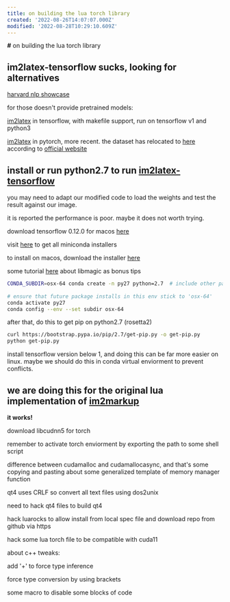 ```yaml
---
title: on building the lua torch library
created: '2022-08-26T14:07:07.000Z'
modified: '2022-08-28T10:29:10.609Z'
---
```


**#** on building the lua torch library
## im2latex-tensorflow sucks, looking for alternatives

[harvard nlp showcase](http://nlp.seas.harvard.edu/code/)

for those doesn't provide pretrained models:

[im2latex](https://github.com/guillaumegenthial/im2latex) in tensorflow, with makefile support, run on tensorflow v1 and python3

[im2latex](https://github.com/luopeixiang/im2latex) in pytorch, more recent. the dataset has relocated to [here](https://zenodo.org/record/56198#.YwtB9PcRU5t) according to [official website](https://im2markup.yuntiandeng.com/)

## install or run python2.7 to run [im2latex-tensorflow](https://github.com/ArminKaramzade/im2latex)

you may need to adapt our modified code to load the weights and test the result against our image.

it is reported the performance is poor. maybe it does not worth trying.

download tensorflow 0.12.0 for macos [here](https://pypi.org/project/tensorflow/0.12.0/#files)

visit [here](https://docs.conda.io/en/latest/miniconda.html) to get all miniconda installers

to install on macos, download the installer [here](https://repo.anaconda.com/miniconda/Miniconda3-latest-MacOSX-x86_64.pkg)

some tutorial [here](https://blog.balasundar.com/install-older-versions-of-python-using-miniconda-on-mac-m1) about libmagic as bonus tips

```bash
CONDA_SUBDIR=osx-64 conda create -n py27 python=2.7  # include other packages here
 
# ensure that future package installs in this env stick to 'osx-64'
conda activate py27
conda config --env --set subdir osx-64
```

after that, do this to get pip on python2.7 (rosetta2)
```bash
curl https://bootstrap.pypa.io/pip/2.7/get-pip.py -o get-pip.py
python get-pip.py
```

install tensorflow version below 1, and doing this can be far more easier on linux. maybe we should do this in conda virtual enviorment to prevent conflicts.

## we are doing this for the original lua implementation of [im2markup](https://github.com/harvardnlp/im2markup)

**it works!**

download libcudnn5 for torch

remember to activate torch enviorment by exporting the path to some shell script

difference between cudamalloc and cudamallocasync, and that's some copying and pasting about some generalized template of memory manager function

qt4 uses CRLF so convert all text files using dos2unix

need to hack qt4 files to build qt4

hack luarocks to allow install from local spec file and download repo from github via https

hack some lua torch file to be compatible with cuda11

about c++ tweaks:

add '+' to force type inference

force type conversion by using brackets

some macro to disable some blocks of code
